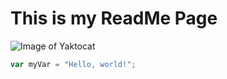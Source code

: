 # This is my ReadMe Page

![Image of Yaktocat](https://octodex.github.com/images/yaktocat.png)

``` javascript
var myVar = "Hello, world!";
```
